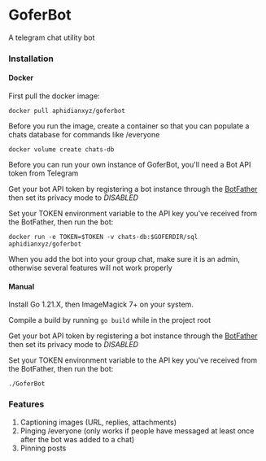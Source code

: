 # GoferBot
A telegram chat utility bot

### Installation
#### Docker
First pull the docker image:
```
docker pull aphidianxyz/goferbot
```
Before you run the image, create a container so that you can populate a chats database for commands like /everyone
```
docker volume create chats-db
```
Before you can run your own instance of GoferBot, you'll need a Bot API token from Telegram

Get your bot API token by registering a bot instance through the [BotFather](https://telegram.me/BotFather) then set its privacy mode to *DISABLED*

Set your TOKEN environment variable to the API key you've received from the BotFather, then run the bot:
```
docker run -e TOKEN=$TOKEN -v chats-db:$GOFERDIR/sql aphidianxyz/goferbot
```

When you add the bot into your group chat, make sure it is an admin, otherwise several features will not work properly

#### Manual
Install Go 1.21.X, then ImageMagick 7+ on your system.

Compile a build by running `go build` while in the project root

Get your bot API token by registering a bot instance through the [BotFather](https://telegram.me/BotFather) then set its privacy mode to *DISABLED*

Set your TOKEN environment variable to the API key you've received from the BotFather, then run the bot:
```
./GoferBot
```

### Features
1. Captioning images (URL, replies, attachments)
2. Pinging /everyone (only works if people have messaged at least once after the bot was added to a chat)
3. Pinning posts
